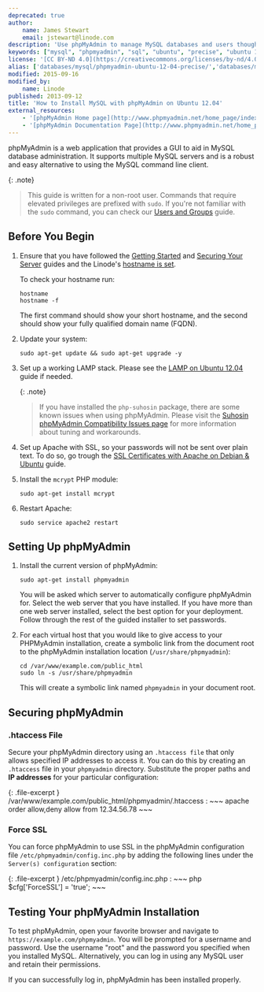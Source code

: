 ```yaml
---
deprecated: true
author:
    name: James Stewart
    email: jstewart@linode.com
description: 'Use phpMyAdmin to manage MySQL databases and users though a web interface.'
keywords: ["mysql", "phpmyadmin", "sql", "ubuntu", "precise", "ubuntu 12.04", "lts", "ubuntu lts", "localhost phpmyadmin", "php mysql", "http localhost phpmyadmin"]
license: '[CC BY-ND 4.0](https://creativecommons.org/licenses/by-nd/4.0)'
alias: ['databases/mysql/phpmyadmin-ubuntu-12-04-precise/','databases/mysql/manage-mysql-with-phpmyadmin-on-ubuntu-12-04-precise-pangolin/']
modified: 2015-09-16
modified_by:
    name: Linode
published: 2013-09-12
title: 'How to Install MySQL with phpMyAdmin on Ubuntu 12.04'
external_resources:
    - '[phpMyAdmin Home page](http://www.phpmyadmin.net/home_page/index.php)'
    - '[phpMyAdmin Documentation Page](http://www.phpmyadmin.net/home_page/docs.php)'
---
```


phpMyAdmin is a web application that provides a GUI to aid in MySQL database administration. It supports multiple MySQL servers and is a robust and easy alternative to using the MySQL command line client.

{: .note}
>
>This guide is written for a non-root user. Commands that require elevated privileges are prefixed with `sudo`. If you're not familiar with the `sudo` command, you can check our [Users and Groups](/docs/tools-reference/linux-users-and-groups) guide.

## Before You Begin

1.  Ensure that you have followed the [Getting Started](/docs/getting-started) and [Securing Your Server](/docs/security/securing-your-server) guides and the Linode's [hostname is set](/docs/getting-started#setting-the-hostname).

    To check your hostname run:

        hostname
        hostname -f

    The first command should show your short hostname, and the second should show your fully qualified domain name (FQDN).

2.  Update your system:

        sudo apt-get update && sudo apt-get upgrade -y
        
3.  Set up a working LAMP stack. Please see the [LAMP on Ubuntu 12.04](/docs/websites/lamp/lamp-server-on-ubuntu-12-04-precise-pangolin) guide if needed.

    {: .note}
    >
    >If you have installed the `php-suhosin` package, there are some known issues when using phpMyAdmin. Please visit the [Suhosin phpMyAdmin Compatibility Issues page](http://www.hardened-php.net/hphp/troubleshooting.html) for more information about tuning and workarounds.
    
4.  Set up Apache with SSL, so your passwords will not be sent over plain text. To do so, go trough the [SSL Certificates with Apache on Debian & Ubuntu](/docs/security/ssl/ssl-apache2-debian-ubuntu) guide.

5.  Install the `mcrypt` PHP module:

        sudo apt-get install mcrypt
        
6.  Restart Apache:

        sudo service apache2 restart


## Setting Up phpMyAdmin

1.  Install the current version of phpMyAdmin:

        sudo apt-get install phpmyadmin

    You will be asked which server to automatically configure phpMyAdmin for. Select the web server that you have installed. If you have more than one web server installed, select the best option for your deployment. Follow through the rest of the guided installer to set passwords.

2.  For each virtual host that you would like to give access to your PHPMyAdmin installation, create a symbolic link from the document root to the phpMyAdmin installation location (`/usr/share/phpmyadmin`):

        cd /var/www/example.com/public_html
        sudo ln -s /usr/share/phpmyadmin

    This will create a symbolic link named `phpmyadmin` in your document root.


## Securing phpMyAdmin

### .htaccess File

Secure your phpMyAdmin directory using an `.htaccess file` that only allows specified IP addresses to access it. You can do this by creating an `.htaccess` file in your `phpmyadmin` directory. Substitute the proper paths and **IP addresses** for your particular configuration:

{: .file-excerpt }
/var/www/example.com/public_html/phpmyadmin/.htaccess
:   ~~~ apache
    order allow,deny
    allow from 12.34.56.78
    ~~~

### Force SSL

You can force phpMyAdmin to use SSL in the phpMyAdmin configuration file `/etc/phpmyadmin/config.inc.php` by adding the following lines under the `Server(s) configuration` section:

{: .file-excerpt }
/etc/phpmyadmin/config.inc.php
:   ~~~ php
    $cfg['ForceSSL'] = 'true';
    ~~~

## Testing Your phpMyAdmin Installation

To test phpMyAdmin, open your favorite browser and navigate to `https://example.com/phpmyadmin`. You will be prompted for a username and password. Use the username "root" and the password you specified when you installed MySQL. Alternatively, you can log in using any MySQL user and retain their permissions.

If you can successfully log in, phpMyAdmin has been installed properly.